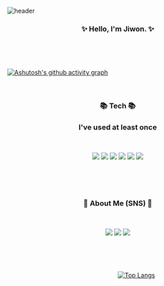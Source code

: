 
<!--
**Hangyeryeong/Hangyeryeong** is a ✨ _special_ ✨ repository because its `README.md` (this file) appears on your GitHub profile.

Here are some ideas to get you started:
### Hi there 👋

- 🔭 I’m currently working on ...
- 🌱 I’m currently learning ...
- 👯 I’m looking to collaborate on ...
- 🤔 I’m looking for help with ...
- 💬 Ask me about ...
- 📫 How to reach me: ...
- 😄 Pronouns: ...
- ⚡ Fun fact: ...
-->

![header](https://capsule-render.vercel.app/api?type=slice&color=auto&height=300&section=header&text=Cloud%20Engineer&fontSize=60&fontAlign=65&fontAlignY=35&rotate=20)
</p>



<h3 align="center"><b>✨ Hello, I'm Jiwon. ✨ </b></h3>
</br><br/><br/>



[![Ashutosh's github activity graph](https://activity-graph.herokuapp.com/graph?username=Hangyeryeong&theme=react-dark&bg_color=ffffff&point=0000FF)](https://github.com/ashutosh00710/github-readme-activity-graph)</br><br/><br/>





<h3 align="center"><b>📚 Tech 📚</b></h3>
<h3 align="center"><b>I've used at least once</b></h3>
</br>
<p align="center">
<img src="https://img.shields.io/badge/Python-3776AB?style=for-the-badge&logo=Python&logoColor=white"/></a>
<img src="https://img.shields.io/badge/Java-F7DF1E?style=for-the-badge&logo=JavaScript&logoColor=black"/></a>
<img src="https://img.shields.io/badge/C-A8B9CC?style=for-the-badge&logo=C&logoColor=black"/></a>
<img src="https://img.shields.io/badge/Html-0076D6?style=for-the-badge&logo=Internet Explorer&logoColor=white"/></a>
<img src="https://img.shields.io/badge/MySql-4479A1?style=for-the-badge&logo=MySQL&logoColor=white"/></a>
<img src="https://img.shields.io/badge/Linux-FCC624?style=for-the-badge&logo=Linux&logoColor=black"/></a>
</p><br/><br/><br/>




<h3 align="center"><b>💌 About Me (SNS) 💌 </b></h3>
</br>
<p align="center">
<a href="https://hangyeryeong.github.io/"><img src="https://img.shields.io/badge/GitBlog-181717?style=for-the-badge&logo=GitHub&logoColor=white&link=https://hangyeryeong.github.io"/></a>
<a href="https://blog.naver.com/httpsooe13"><img src="https://img.shields.io/badge/NBlog-03C75A?style=for-the-badge&logo=Naver&logoColor=white&link=https://blog.naver.com/httpsooe13"/></a>
<a href="mailto:https.sooe13@gmail.com"><img src="https://img.shields.io/badge/Gmail-EA4335?style=for-the-badge&logo=Gmail&logoColor=white&link=mailto:https.sooe13@gmail.com"/></a>
</p><br/><br/><br/>
  




&nbsp; &nbsp; &nbsp; &nbsp; &nbsp; &nbsp; &nbsp; &nbsp; &nbsp; &nbsp;&nbsp; &nbsp; &nbsp; &nbsp; &nbsp; &nbsp; &nbsp; &nbsp; &nbsp; &nbsp; &nbsp; &nbsp; &nbsp; &nbsp; &nbsp; &nbsp; &nbsp; &nbsp; &nbsp; &nbsp; &nbsp; &nbsp; &nbsp;[![Top Langs](https://github-readme-stats.vercel.app/api/top-langs/?username=Hangyeryeong&layout=compact)](https://github.com/Hangyeryeong/github-readme-stats)<br/>
